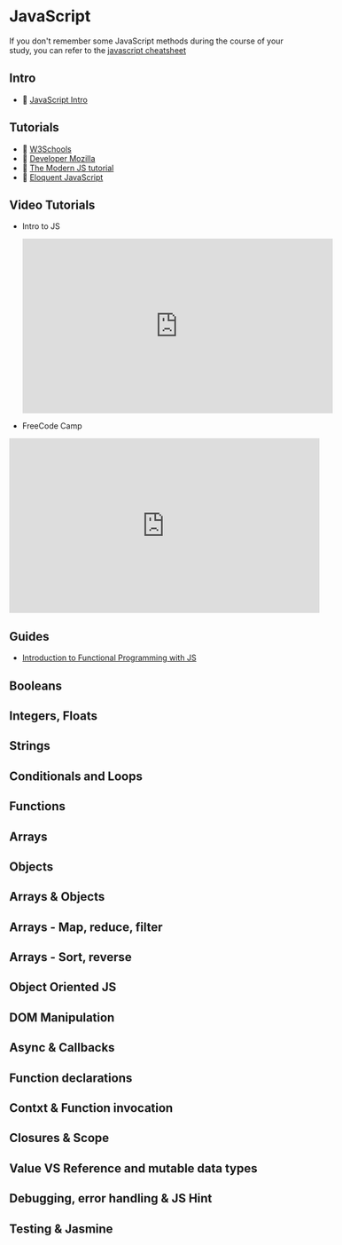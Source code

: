 <h1>JavaScript</h1>

If you don't remember some JavaScript methods during the course of your study, you can refer to the [javascript cheatsheet]((program/software/cheatsheets/js.md))

## Intro
- 🚀 [JavaScript Intro](https://javascript.info/intro#what-is-javascript)

## Tutorials
- 🚀 [W3Schools](https://www.w3schools.com/js/default.asp)
- 🚀 [Developer Mozilla](https://developer.mozilla.org/en-US/docs/Web/JavaScript)
- 🚀 [The Modern JS tutorial](https://javascript.info/)
- 🚀 [Eloquent JavaScript](https://eloquentjavascript.net/)

## Video Tutorials
- Intro to JS 
  <iframe width="560" height="315" src="https://www.youtube.com/embed/W6NZfCO5SIk" frameborder="0" allow="accelerometer; autoplay; encrypted-media; gyroscope; picture-in-picture" allowfullscreen></iframe>

- FreeCode Camp
 <iframe width="560" height="315" src="https://www.youtube.com/embed/PkZNo7MFNFg" frameborder="0" allow="accelerometer; autoplay; encrypted-media; gyroscope; picture-in-picture" allowfullscreen></iframe>

## Guides 
- [Introduction to Functional Programming with JS](https://www.toptal.com/javascript/functional-programming-javascript)


## Booleans

## Integers, Floats

## Strings

## Conditionals and Loops

## Functions

## Arrays

## Objects

## Arrays & Objects

## Arrays - Map, reduce, filter

## Arrays - Sort, reverse

## Object Oriented JS

## DOM Manipulation

## Async & Callbacks

## Function declarations

## Contxt & Function invocation

## Closures & Scope

## Value VS Reference and mutable data types

## Debugging, error handling & JS Hint

## Testing & Jasmine
